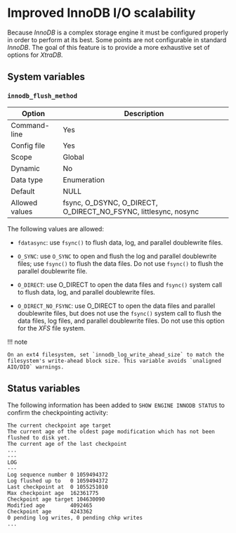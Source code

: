 # Improved InnoDB I/O scalability

Because *InnoDB* is a complex storage engine it must be configured properly in
order to perform at its best. Some points are not configurable in standard
*InnoDB*. The goal of this feature is to provide a more exhaustive set of
options for *XtraDB*.

## System variables

### `innodb_flush_method`

| Option         | Description                                                     |
|----------------|-----------------------------------------------------------------|
| Command-line   | Yes                                                             |
| Config file    | Yes                                                             |
| Scope          | Global                                                          |
| Dynamic        | No                                                              |
| Data type      | Enumeration                                                     |
| Default        | NULL                                                            |
| Allowed values | fsync, O_DSYNC, O_DIRECT, O_DIRECT_NO_FSYNC, littlesync, nosync |

The following values are allowed:

* `fdatasync`: use `fsync()` to flush data, log, and parallel doublewrite files.

* `O_SYNC`: use `O_SYNC` to open and flush the log and parallel doublewrite files; use `fsync()` to flush the data files. Do not use `fsync()` to flush the parallel doublewrite file.

* `O_DIRECT`: use O_DIRECT to open the data files and `fsync()` system call to flush data, log, and parallel doublewrite files.

* `O_DIRECT_NO_FSYNC`: use O_DIRECT to open the data files and parallel doublewrite files, but does not use the `fsync()` system call to flush the data files, log files, and parallel doublewrite files. Do not use this option for the *XFS* file system.

!!! note

    On an ext4 filesystem, set `innodb_log_write_ahead_size` to match the filesystem's write-ahead block size. This variable avoids `unaligned AIO/DIO` warnings.

## Status variables

The following information has been added to `SHOW ENGINE INNODB STATUS` to confirm the checkpointing activity:

```text
The current checkpoint age target
The current age of the oldest page modification which has not been flushed to disk yet.
The current age of the last checkpoint
...
---
LOG
---
Log sequence number 0 1059494372
Log flushed up to   0 1059494372
Last checkpoint at  0 1055251010
Max checkpoint age  162361775
Checkpoint age target 104630090
Modified age        4092465
Checkpoint age      4243362
0 pending log writes, 0 pending chkp writes
...
```

